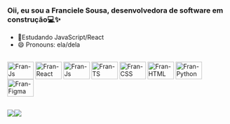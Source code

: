 ### Oii, eu sou a Franciele Sousa, desenvolvedora de software em construção💻✨

- 🌱Estudando JavaScript/React
- 😄 Pronouns: ela/dela

<div style="display: inline_block"><br>
    <img align="center" alt="Fran-Js" height="40" width="60" src="https://cdn.jsdelivr.net/gh/devicons/devicon@latest/icons/angularjs/angularjs-original.svg" /> 
    <img align="center" alt="Fran-React" height="40" width="60" src="https://cdn.jsdelivr.net/gh/devicons/devicon@latest/icons/react/react-original.svg" />
    <img align="center" alt="Fran-Js" height="40" width="60" src="https://cdn.jsdelivr.net/gh/devicons/devicon@latest/icons/javascript/javascript-original.svg" /> 
    <img align="center" alt="Fran-TS" height="40" width="60" src="https://cdn.jsdelivr.net/gh/devicons/devicon@latest/icons/typescript/typescript-original.svg" /> 
    <img align="center" alt="Fran-CSS" height="40" width="60" src="https://cdn.jsdelivr.net/gh/devicons/devicon@latest/icons/css3/css3-original.svg" /> 
    <img align="center" alt="Fran-HTML" height="40" width="60" src="https://cdn.jsdelivr.net/gh/devicons/devicon@latest/icons/html5/html5-original.svg" /> 
    <img align="center" alt="Fran-Python" height="40" width="60" src="https://cdn.jsdelivr.net/gh/devicons/devicon@latest/icons/python/python-original.svg" /> 
   <img align="center" alt="Fran-Figma" height="40" width="60" src="https://cdn.jsdelivr.net/gh/devicons/devicon@latest/icons/figma/figma-original.svg" /> 
</div>

##

<div>
<a href="mailto:franciele.scz@gmail.com"><img src="https://img.shields.io/badge/Gmail-D14836?style=for-the-badge&logo=gmail&logoColor=white"></a
<a href="https://www.linkedin.com/in/franciele-sousa-9602a9251"><img src="https://img.shields.io/badge/LinkedIn-0077B5?style=for-the-badge&logo=linkedin&logoColor=white"></a>
</div>
